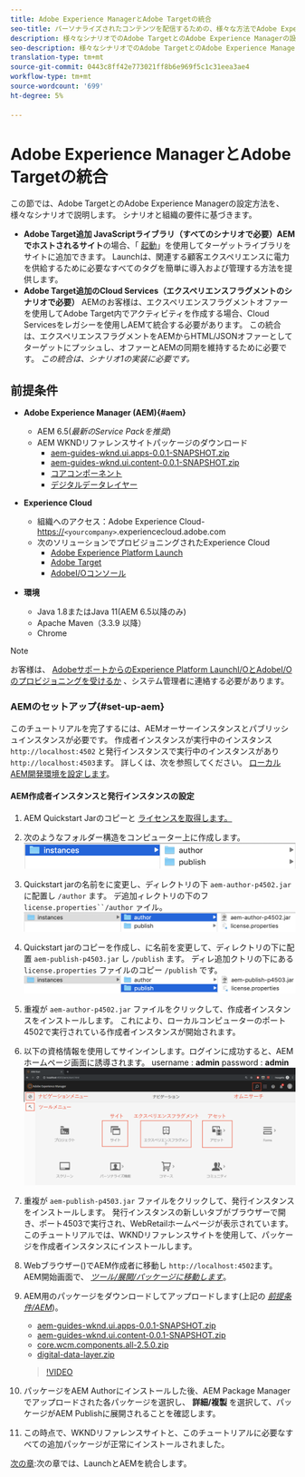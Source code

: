```yaml
---
title: Adobe Experience ManagerとAdobe Targetの統合
seo-title: パーソナライズされたコンテンツを配信するための、様々な方法でAdobe Experience Manager(AEM)とAdobe Targetを統合する記事。
description: 様々なシナリオでのAdobe TargetとのAdobe Experience Managerの設定方法を取り上げた記事。
seo-description: 様々なシナリオでのAdobe TargetとのAdobe Experience Managerの設定方法を取り上げた記事。
translation-type: tm+mt
source-git-commit: 0443c8ff42e773021ff8b6e969f5c1c31eea3ae4
workflow-type: tm+mt
source-wordcount: '699'
ht-degree: 5%

---
```



# Adobe Experience ManagerとAdobe Targetの統合

この節では、Adobe TargetとのAdobe Experience Managerの設定方法を、様々なシナリオで説明します。 シナリオと組織の要件に基づきます。

* **Adobe Target追加 JavaScriptライブラリ（すべてのシナリオで必要）AEMでホストされるサイト**&#x200B;の場合、「 [起動](https://docs.adobe.com/content/help/ja-JP/launch/using/overview.html)」を使用してターゲットライブラリをサイトに追加できます。 Launchは、関連する顧客エクスペリエンスに電力を供給するために必要なすべてのタグを簡単に導入および管理する方法を提供します。
* **Adobe Target追加のCloud Services（エクスペリエンスフラグメントのシナリオで必要）** AEMのお客様は、エクスペリエンスフラグメントオファーを使用してAdobe Target内でアクティビティを作成する場合、Cloud Servicesをレガシーを使用しAEMて統合する必要があります。 この統合は、エクスペリエンスフラグメントをAEMからHTML/JSONオファーとしてターゲットにプッシュし、オファーとAEMの同期を維持するために必要です。 
*この統合は、シナリオ1の実装に必要です。*

## 前提条件

* **Adobe Experience Manager (AEM){#aem}**
   * AEM 6.5(*最新のService Packを推奨*)
   * AEM WKNDリファレンスサイトパッケージのダウンロード
      * [aem-guides-wknd.ui.apps-0.0.1-SNAPSHOT.zip](https://github.com/adobe/aem-guides-wknd/releases/download/archetype-18.1/aem-guides-wknd.ui.apps-0.0.1-SNAPSHOT.zip)
      * [aem-guides-wknd.ui.content-0.0.1-SNAPSHOT.zip](https://github.com/adobe/aem-guides-wknd/releases/download/archetype-18.1/aem-guides-wknd.ui.content-0.0.1-SNAPSHOT.zip)
      * [コアコンポーネント](https://github.com/adobe/aem-core-wcm-components/releases/download/core.wcm.components.reactor-2.5.0/core.wcm.components.all-2.5.0.zip)
      * [デジタルデータレイヤー](assets/implementation/digital-data-layer.zip)

* **Experience Cloud**
   * 組織へのアクセス：Adobe Experience Cloud- <https://>`<yourcompany>`.experiencecloud.adobe.com
   * 次のソリューションでプロビジョニングされたExperience Cloud
      * [Adobe Experience Platform Launch](https://experiencecloud.adobe.com)
      * [Adobe Target](https://experiencecloud.adobe.com)
      * [AdobeI/Oコンソール](https://console.adobe.io)

* **環境**
   * Java 1.8またはJava 11(AEM 6.5以降のみ)
   * Apache Maven（3.3.9 以降）
   * Chrome

>[!NOTE]
>
> お客様は、 [AdobeサポートからのExperience Platform LaunchI/OとAdobeI/Oのプロビジョニングを受けるか](https://helpx.adobe.com/jp/contact/enterprise-support.ec.html) 、システム管理者に連絡する必要があります。

### AEMのセットアップ{#set-up-aem}

このチュートリアルを完了するには、AEMオーサーインスタンスとパブリッシュインスタンスが必要です。 作成者インスタンスが実行中のインスタンス `http://localhost:4502` と発行インスタンスで実行中のインスタンスがあり `http://localhost:4503`ます。 詳しくは、次を参照してください。 [ローカルAEM開発環境を設定します](https://helpx.adobe.com/experience-manager/kt/platform-repository/using/local-aem-dev-environment-article-setup.html)。

#### AEM作成者インスタンスと発行インスタンスの設定

1. AEM Quickstart Jarのコピーと [ライセンスを取得します。](https://helpx.adobe.com/experience-manager/6-5/sites/deploying/using/deploy.html#GettingtheSoftware)
2. 次のようなフォルダー構造をコンピューター上に作成します。
   ![フォルダー構造](assets/implementation/aem-setup-1.png)
3. Quickstart jarの名前をに変更し、ディレクトリの下 `aem-author-p4502.jar` に配置し `/author` ます。 デ追加ィレクトリの下のフ `license.properties``/author` ァイル。
   ![AEM作成者インスタンス](assets/implementation/aem-setup-author.png)
4. Quickstart jarのコピーを作成し、に名前を変更して、ディレクトリの下に配置 `aem-publish-p4503.jar` し `/publish` ます。 ディレ追加クトリの下にある `license.properties` ファイルのコピー `/publish` です。
   ![AEM発行インスタンス](assets/implementation/aem-setup-publish.png)
5. 重複が `aem-author-p4502.jar` ファイルをクリックして、作成者インスタンスをインストールします。 これにより、ローカルコンピューターのポート4502で実行されている作成者インスタンスが開始されます。
6. 以下の資格情報を使用してサインインします。ログインに成功すると、AEMホームページ画面に誘導されます。
username : **admin** password : **admin**
   ![AEM発行インスタンス](assets/implementation/aem-author-home-page.png)
7. 重複が `aem-publish-p4503.jar` ファイルをクリックして、発行インスタンスをインストールします。 発行インスタンスの新しいタブがブラウザーで開き、ポート4503で実行され、WebRetailホームページが表示されています。 このチュートリアルでは、WKNDリファレンスサイトを使用して、パッケージを作成者インスタンスにインストールします。
8. Webブラウザー()でAEM作成者に移動し `http://localhost:4502`ます。 AEM開始画面で、 *[ツール/展開/パッケージに移動します](http://localhost:4502/crx/packmgr/index.jsp)*。
9. AEM用のパッケージをダウンロードしてアップロードします(上記の *[前提条件/AEM](#aem)*)。
   * [aem-guides-wknd.ui.apps-0.0.1-SNAPSHOT.zip](https://github.com/adobe/aem-guides-wknd/releases/download/archetype-18.1/aem-guides-wknd.ui.apps-0.0.1-SNAPSHOT.zip)
   * [aem-guides-wknd.ui.content-0.0.1-SNAPSHOT.zip](https://github.com/adobe/aem-guides-wknd/releases/download/archetype-18.1/aem-guides-wknd.ui.content-0.0.1-SNAPSHOT.zip)
   * [core.wcm.components.all-2.5.0.zip](https://github.com/adobe/aem-core-wcm-components/releases/download/core.wcm.components.reactor-2.5.0/core.wcm.components.all-2.5.0.zip)
   * [digital-data-layer.zip](assets/implementation/digital-data-layer.zip)

   >[!VIDEO](https://video.tv.adobe.com/v/28377?quality=12&learn=on)
10. パッケージをAEM Authorにインストールした後、AEM Package Managerでアップロードされた各パッケージを選択し、 **詳細/複製** を選択して、パッケージがAEM Publishに展開されることを確認します。
11. この時点で、WKNDリファレンスサイトと、このチュートリアルに必要なすべての追加パッケージが正常にインストールされました。

[次の章](./using-launch-adobe-io.md):次の章では、LaunchとAEMを統合します。
